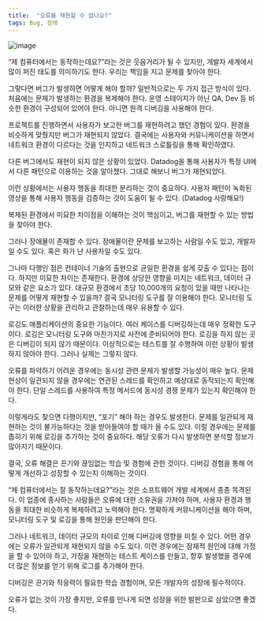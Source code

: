 ```yaml
---
title:  "오류를 재현할 수 없나요?"
tags: Bug, 장애
---
```


![image](https://github.com/user-attachments/assets/965e250a-40b8-4839-ab3b-fdec15e90869)

“제 컴퓨터에서는 동작하는데요?”라는 것은 웃음거리가 될 수 있지만, 개발자 세계에서 많이 퍼진 태도를 의미하기도 한다. 우리는 책임을 지고 문제를 찾아야 한다.

그렇다면 버그가 발생하면 어떻게 해야 할까? 일반적으로는 두 가지 접근 방식이 있다.
처음에는 문제가 발생하는 환경을 복제해야 한다. 운영 스테이지가 아닌 QA, Dev 등 비슷한 환경이 구성되어 있어야 한다. 아니면 원격 디버깅을 사용해야 한다.

프로젝트를 진행하면서 사용자가 보고한 버그를 재현하려고 했던 경험이 있다. 환경을 비슷하게 맞췄지만 버그가 재현되지 않았다. 결국에는 사용자와 커뮤니케이션을 하면서 네트워크 환경이 다르다는 것을 인지하고 네트워크 스로틀링을 통해 확인하였다.

다른 버그에서도 재현이 되지 않은 상황이 있었다. Datadog을 통해 사용자가 특정 UI에서 다른 패턴으로 이용하는 것을 알아챘다. 그대로 해보니 버그가 재현되었다.

이런 상황에서는 사용자 행동을 최대한 분리하는 것이 중요하다. 사용자 패턴이 녹화된 영상을 통해 사용자 행동을 검증하는 것이 도움이 될 수 있다. (Datadog 사랑해요!)

복제된 환경에서 미묘한 차이점을 이해하는 것이 핵심이고, 버그를 재현할 수 있는 방법을 찾아야 한다.

그러나 장애물이 존재할 수 있다. 장애물이란 문제를 보고하는 사람일 수도 있고, 개발자일 수도 있다. 혹은 화가 난 사용자일 수도 있다.

그나마 다행인 점은 컨테이너 기술의 출현으로 균일한 환경을 쉽게 갖출 수 있다는 점이다. 하지만 미묘한 차이는 존재한다. 환경에 상당한 영향을 미치는 네트워크, 데이터 규모와 같은 요소가 있다. 대규모 환경에서 초당 10,000개의 요청이 있을 때만 나타나는 문제를 어떻게 재현할 수 있을까? 결국 모니터링 도구를 잘 이용해야 한다. 모니터링 도구는 이러한 상황을 관리하고 관찰하는데 매우 유용할 수 있다.

로깅도 애플리케이션의 중요한 기능이다. 여러 케이스를 디버깅하는데 매우 정확한 도구이다. 로깅은 모니터링 도구와 마찬가지로 사전에 준비되어야 한다. 로깅을 하지 않는 곳은 디버깅이 되지 않기 때문이다. 이상적으로는 테스트를 잘 수행하여 이런 상황이 발생하지 않아야 한다. 그러나 실제는 그렇지 않다.

오류를 파악하기 어려운 경우에는 동시성 관련 문제가 발생할 가능성이 매우 높다. 문제 현상이 일관되지 않을 경우에는 연관된 스레드를 확인하고 예상대로 동작되는지 확인해야 한다. 단일 스레드를 사용하여 특정 메서드에 동시성 경쟁 문제가 있는지 확인해야 한다.

이렇게라도 찾으면 다행이지만, “포기” 해야 하는 경우도 발생한다. 문제를 일관되게 재현하는 것이 불가능하다는 것을 받아들여야 할 때가 올 수도 있다. 이럴 경우에는 문제를 좁히기 위해 로깅을 추가하는 것이 중요하다. 해당 오류가 다시 발생하면 분석할 정보가 많아지기 때문이다.

결국, 오류 해결은 끈기와 끊임없는 학습 및 경험에 관한 것이다. 디버깅 경험을 통해 어떻게 개선하고 성장할 수 있는지 이해하는 것이다.

“제 컴퓨터에서는 잘 동작하는데요?”라는 것은 소프트웨어 개발 세계에서 종종 목격된다. 이 업종에 종사하는 사람들은 오류에 대한 소유권을 가져야 하며, 사용자 환경과 행동을 최대한 비슷하게 복제하려고 노력해야 한다. 명확하게 커뮤니케이션을 해야 하며, 모니터링 도구 및 로깅을 통해 원인을 판단해야 한다.

그러나 네트워크, 데이터 규모의 차이로 인해 디버깅에 영향을 미칠 수 있다. 어떤 경우에는 오류가 일관되게 재현되지 않을 수도 있다. 이런 경우에는 잠재적 원인에 대해 가정을 할 수 있어야 하고, 가정을 재현하는 테스트 케이스를 만들고, 향후 발생했을 경우에 더 많은 정보를 얻기 위해 로그를 추가해야 한다.

디버깅은 끈기와 적응력이 필요한 학습 경험이며, 모든 개발자의 성장에 필수적이다.

오류가 없는 것이 가장 좋지만, 오류를 만나게 되면 성장을 위한 발판으로 삼았으면 좋겠다.
